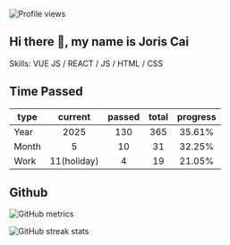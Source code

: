 ![Profile views](https://gpvc.arturio.dev/joriscai)
## Hi there 👋, my name is Joris Cai

Skills: VUE JS / REACT / JS / HTML / CSS

## Time Passed
type | current | passed | total | progress
---|:--:|:--:| :--:|:---:
Year|2025 | 130|365 | 35.61%
Month|5|10|31|32.25%
Work| 11(holiday) |4|19|21.05%


## Github
![GitHub metrics](https://metrics.lecoq.io/joriscai)


![GitHub streak stats](https://github-readme-streak-stats.herokuapp.com/?user=joriscai)
